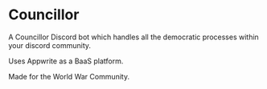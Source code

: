 # Councillor
A Councillor Discord bot which handles all the democratic processes within your discord community.

Uses Appwrite as a BaaS platform.

Made for the World War Community.
